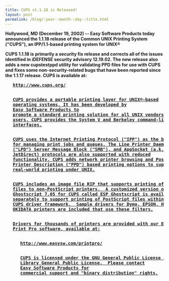```yaml
---
title: CUPS v1.1.18 is Released!
layout: post
permalink: /blog/:year-:month-:day-:title.html
---
```


<P><B>Hollywood, MD (December 19, 2002) -- Easy SoftwareProducts today announced the 1.1.18 release of the Common UNIXPrinting System ("CUPS"), an IPP/1.1-based printing system forUNIX®<P>CUPS 1.1.18 is primarily a security fix release and correctsall of the issues identified in iDEFENSE security advisory12.19.02. The new release also adds a new cupstestppd utilityfor validating PPD files for use with CUPS and fixes somenon-security-related bugs that have been reported since the1.1.17 release. CUPS is available at:<UL><PRE><A HREF="http://www.cups.org/">http://www.cups.org/<P>CUPS provides a portable printing layer for UNIX®-basedoperating systems. It has been developed by<A HREF="http://www.easysw.com/">Easy Software Products topromote a standard printing solution for all UNIX vendors andusers. CUPS provides the System V and Berkeley command-lineinterfaces.<P>CUPS uses the Internet Printing Protocol ("IPP") as the basisfor managing print jobs and queues. The Line Printer Daemon("LPD") Server Message Block ("SMB"), and AppSocket (a.k.a.JetDirect) protocols are also supported with reducedfunctionality. CUPS adds network printer browsing and PostScriptPrinter Description ("PPD") based printing options to supportreal-world printing under UNIX.<P>CUPS includes an image file RIP that supports printing of imagefiles to non-PostScript printers.  A customized version of GNUGhostscript 7.05 for CUPS called ESP Ghostscript is availableseparately to support printing of PostScript files within theCUPS driver framework.  Sample drivers for Dymo, EPSON, HP, andOKIDATA printers are included that use these filters.<P>Drivers for thousands of printers are provided with our ESPPrint Pro software, available at:<UL><PRE><A HREF="http://www.easysw.com/printpro/">http://www.easysw.com/printpro/<P>CUPS is licensed under the GNU General Public License and GNULibrary General Public License.  Please contact<A HREF="mailto:info@easysw.com">Easy Software Products forcommercial support and "binary distribution" rights.
